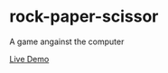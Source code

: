 # rock-paper-scissor
A game angainst the computer

[Live Demo](https://github.com/mrcinzza/rock-paper-scissor)

